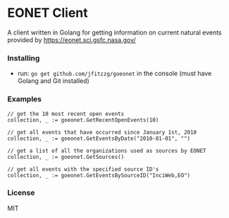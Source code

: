 # EONET Client
A client written in Golang for getting information on current natural events provided by https://eonet.sci.gsfc.nasa.gov/
### Installing
- run: `go get github.com/jfitzzg/goeonet` in the console (must have Golang and Git installed)
### Examples
```
// get the 10 most recent open events
collection, _ := goeonet.GetRecentOpenEvents(10)

// get all events that have occurred since January 1st, 2010
collection, _ := goeonet.GetEventsByDate("2010-01-01", "")

// get a list of all the organizations used as sources by EONET
collection, _ := goeonet.GetSources()

// get all events with the specified source ID's
collection, _ := goeonet.GetEventsBySourceID("InciWeb,EO")
```
### License
MIT
